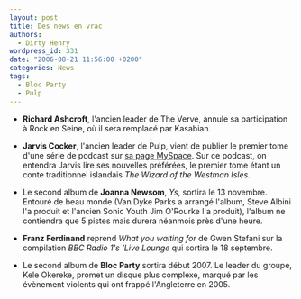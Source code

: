 ```yaml
---
layout: post
title: Des news en vrac
authors:
  - Dirty Henry
wordpress_id: 331
date: "2006-08-21 11:56:00 +0200"
categories: News
tags:
  - Bloc Party
  - Pulp
---
```


- **Richard Ashcroft**, l'ancien leader de The Verve, annule sa participation à
  Rock en Seine, où il sera remplacé par Kasabian.

- **Jarvis Cocker**, l'ancien leader de Pulp, vient de publier le premier tome
  d'une série de podcast sur [sa page MySpace][1]. Sur ce podcast, on entendra
  Jarvis lire ses nouvelles préférées, le premier tome étant un conte
  traditionnel islandais _The Wizard of the Westman Isles_.

- Le second album de **Joanna Newsom**, _Ys_, sortira le 13 novembre. Entouré de
  beau monde (Van Dyke Parks a arrangé l'album, Steve Albini l'a produit et
  l'ancien Sonic Youth Jim O'Rourke l'a produit), l'album ne contiendra que 5
  pistes mais durera néanmois près d'une heure.

- **Franz Ferdinand** reprend _What you waiting for_ de Gwen Stefani sur la
  compilation _BBC Radio 1's 'Live Lounge_ qui sortira le 18 septembre.

- Le second album de **Bloc Party** sortira début 2007. Le leader du groupe,
  Kele Okereke, promet un disque plus complexe, marqué par les évènement
  violents qui ont frappé l'Angleterre en 2005.

[1]: http://www.myspace.com/jarvspace
